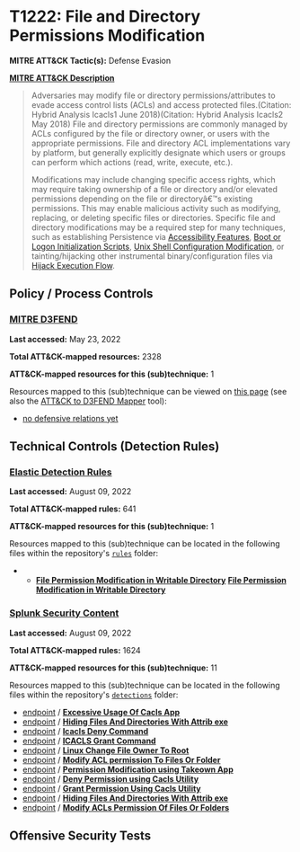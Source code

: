 # T1222: File and Directory Permissions Modification
**MITRE ATT&CK Tactic(s):** Defense Evasion

**[MITRE ATT&CK Description](https://attack.mitre.org/techniques/T1222)**
<blockquote>Adversaries may modify file or directory permissions/attributes to evade access control lists (ACLs) and access protected files.(Citation: Hybrid Analysis Icacls1 June 2018)(Citation: Hybrid Analysis Icacls2 May 2018) File and directory permissions are commonly managed by ACLs configured by the file or directory owner, or users with the appropriate permissions. File and directory ACL implementations vary by platform, but generally explicitly designate which users or groups can perform which actions (read, write, execute, etc.).

Modifications may include changing specific access rights, which may require taking ownership of a file or directory and/or elevated permissions depending on the file or directoryâ€™s existing permissions. This may enable malicious activity such as modifying, replacing, or deleting specific files or directories. Specific file and directory modifications may be a required step for many techniques, such as establishing Persistence via [Accessibility Features](https://attack.mitre.org/techniques/T1546/008), [Boot or Logon Initialization Scripts](https://attack.mitre.org/techniques/T1037), [Unix Shell Configuration Modification](https://attack.mitre.org/techniques/T1546/004), or tainting/hijacking other instrumental binary/configuration files via [Hijack Execution Flow](https://attack.mitre.org/techniques/T1574).</blockquote>

## Policy / Process Controls
### [MITRE D3FEND](https://d3fend.mitre.org/)
**Last accessed:** May 23, 2022

**Total ATT&CK-mapped resources:** 2328

**ATT&CK-mapped resources for this (sub)technique:** 1

Resources mapped to this (sub)technique can be viewed on [this page](https://d3fend.mitre.org/) (see also the [ATT&CK to D3FEND Mapper](https://d3fend.mitre.org/tools/attack-mapper) tool):

* [no defensive relations yet](https://d3fend.mitre.org/technique/d3f:nodefensiverelationsyet)

## Technical Controls (Detection Rules)
### [Elastic Detection Rules](https://github.com/elastic/detection-rules)
**Last accessed:** August 09, 2022

**Total ATT&CK-mapped rules:** 641

**ATT&CK-mapped resources for this (sub)technique:** 1

Resources mapped to this (sub)technique can be located in the following files within the repository's <code>[rules](https://github.com/elastic/detection-rules/tree/main/rules)</code> folder:

* * **[File Permission Modification in Writable Directory](https://github.com/elastic/detection-rules/blob/main/rules/linux/defense_evasion_file_mod_writable_dir.toml)**
**[File Permission Modification in Writable Directory](https://github.com/elastic/detection-rules/blob/main/rules/linux/defense_evasion_file_mod_writable_dir.toml)**

### [Splunk Security Content](https://github.com/splunk/security_content)
**Last accessed:** August 09, 2022

**Total ATT&CK-mapped rules:** 1624

**ATT&CK-mapped resources for this (sub)technique:** 11

Resources mapped to this (sub)technique can be located in the following files within the repository's <code>[detections](https://github.com/splunk/security_content/tree/develop/detections)</code> folder:

* [endpoint](https://github.com/splunk/security_content/tree/develop/detections/endpoint/) / **[Excessive Usage Of Cacls App](https://github.com/splunk/security_content/blob/develop/detections/endpoint/excessive_usage_of_cacls_app.yml)**
* [endpoint](https://github.com/splunk/security_content/tree/develop/detections/endpoint/) / **[Hiding Files And Directories With Attrib exe](https://github.com/splunk/security_content/blob/develop/detections/endpoint/hiding_files_and_directories_with_attrib_exe.yml)**
* [endpoint](https://github.com/splunk/security_content/tree/develop/detections/endpoint/) / **[Icacls Deny Command](https://github.com/splunk/security_content/blob/develop/detections/endpoint/icacls_deny_command.yml)**
* [endpoint](https://github.com/splunk/security_content/tree/develop/detections/endpoint/) / **[ICACLS Grant Command](https://github.com/splunk/security_content/blob/develop/detections/endpoint/icacls_grant_command.yml)**
* [endpoint](https://github.com/splunk/security_content/tree/develop/detections/endpoint/) / **[Linux Change File Owner To Root](https://github.com/splunk/security_content/blob/develop/detections/endpoint/linux_change_file_owner_to_root.yml)**
* [endpoint](https://github.com/splunk/security_content/tree/develop/detections/endpoint/) / **[Modify ACL permission To Files Or Folder](https://github.com/splunk/security_content/blob/develop/detections/endpoint/modify_acl_permission_to_files_or_folder.yml)**
* [endpoint](https://github.com/splunk/security_content/tree/develop/detections/endpoint/) / **[Permission Modification using Takeown App](https://github.com/splunk/security_content/blob/develop/detections/endpoint/permission_modification_using_takeown_app.yml)**
* [endpoint](https://github.com/splunk/security_content/tree/develop/detections/endpoint/) / **[Deny Permission using Cacls Utility](https://github.com/splunk/security_content/blob/develop/detections/endpoint/ssa___deny_permission_using_cacls_utility.yml)**
* [endpoint](https://github.com/splunk/security_content/tree/develop/detections/endpoint/) / **[Grant Permission Using Cacls Utility](https://github.com/splunk/security_content/blob/develop/detections/endpoint/ssa___grant_permission_using_cacls_utility.yml)**
* [endpoint](https://github.com/splunk/security_content/tree/develop/detections/endpoint/) / **[Hiding Files And Directories With Attrib exe](https://github.com/splunk/security_content/blob/develop/detections/endpoint/ssa___hiding_files_and_directories_with_attrib_exe.yml)**
* [endpoint](https://github.com/splunk/security_content/tree/develop/detections/endpoint/) / **[Modify ACLs Permission Of Files Or Folders](https://github.com/splunk/security_content/blob/develop/detections/endpoint/ssa___modify_acls_permission_of_files_or_folders.yml)**


## Offensive Security Tests
